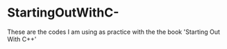 # StartingOutWithC-
These are the codes I am using as practice with the the book 'Starting Out With C++' 
